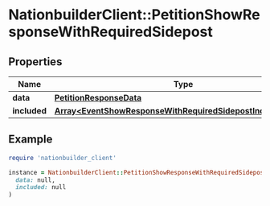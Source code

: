 # NationbuilderClient::PetitionShowResponseWithRequiredSidepost

## Properties

| Name | Type | Description | Notes |
| ---- | ---- | ----------- | ----- |
| **data** | [**PetitionResponseData**](PetitionResponseData.md) |  |  |
| **included** | [**Array&lt;EventShowResponseWithRequiredSidepostIncludedInner&gt;**](EventShowResponseWithRequiredSidepostIncludedInner.md) |  | [optional] |

## Example

```ruby
require 'nationbuilder_client'

instance = NationbuilderClient::PetitionShowResponseWithRequiredSidepost.new(
  data: null,
  included: null
)
```

